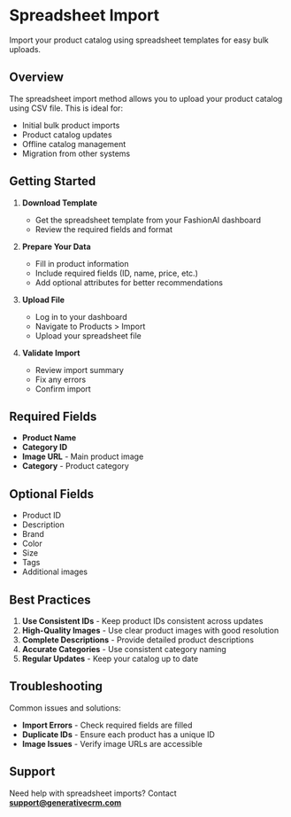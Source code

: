 # Spreadsheet Import

Import your product catalog using spreadsheet templates for easy bulk uploads.

## Overview

The spreadsheet import method allows you to upload your product catalog using CSV file. This is ideal for:
- Initial bulk product imports
- Product catalog updates
- Offline catalog management
- Migration from other systems

## Getting Started

1. **Download Template**
   - Get the spreadsheet template from your FashionAI dashboard
   - Review the required fields and format

2. **Prepare Your Data**
   - Fill in product information
   - Include required fields (ID, name, price, etc.)
   - Add optional attributes for better recommendations

3. **Upload File**
   - Log in to your dashboard
   - Navigate to Products > Import
   - Upload your spreadsheet file

4. **Validate Import**
   - Review import summary
   - Fix any errors
   - Confirm import

## Required Fields

- **Product Name**
- **Category ID**
- **Image URL** - Main product image
- **Category** - Product category

## Optional Fields

- Product ID
- Description
- Brand
- Color
- Size
- Tags
- Additional images

## Best Practices

1. **Use Consistent IDs** - Keep product IDs consistent across updates
2. **High-Quality Images** - Use clear product images with good resolution
3. **Complete Descriptions** - Provide detailed product descriptions
4. **Accurate Categories** - Use consistent category naming
5. **Regular Updates** - Keep your catalog up to date

## Troubleshooting

Common issues and solutions:
- **Import Errors** - Check required fields are filled
- **Duplicate IDs** - Ensure each product has a unique ID
- **Image Issues** - Verify image URLs are accessible

## Support

Need help with spreadsheet imports? Contact **support@generativecrm.com**
